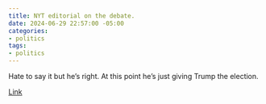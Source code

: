 ```yaml
---
title: NYT editorial on the debate.
date: 2024-06-29 22:57:00 -05:00
categories:
- politics
tags:
- politics
---
```


Hate to say it but he’s right. At this point he’s just giving Trump the election. 

[Link](https://www.nytimes.com/2024/06/28/opinion/joe-biden-tom-friedman.html?smid=nytcore-ios-share&referringSource=articleShare&sgrp=c-cb "Joe Biden Is a Good Man and a Good President. He Must Bow Out of the Race.")